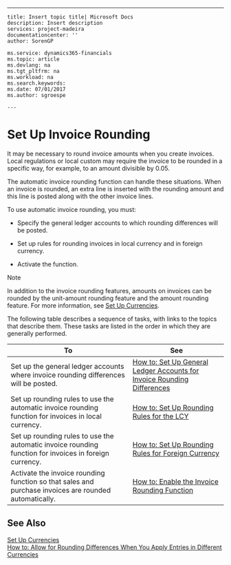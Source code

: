 ---
    title: Insert topic title| Microsoft Docs
    description: Insert description
    services: project-madeira
    documentationcenter: ''
    author: SorenGP

    ms.service: dynamics365-financials
    ms.topic: article
    ms.devlang: na
    ms.tgt_pltfrm: na
    ms.workload: na
    ms.search.keywords:
    ms.date: 07/01/2017
    ms.author: sgroespe

    ---
# Set Up Invoice Rounding
It may be necessary to round invoice amounts when you create invoices. Local regulations or local custom may require the invoice to be rounded in a specific way, for example, to an amount divisible by 0.05.  
  
 The automatic invoice rounding function can handle these situations. When an invoice is rounded, an extra line is inserted with the rounding amount and this line is posted along with the other invoice lines.  
  
 To use automatic invoice rounding, you must:  
  
-   Specify the general ledger accounts to which rounding differences will be posted.  
  
-   Set up rules for rounding invoices in local currency and in foreign currency.  
  
-   Activate the function.  
  
> [!NOTE]  
>  In addition to the invoice rounding features, amounts on invoices can be rounded by the unit-amount rounding feature and the amount rounding feature. For more information, see [Set Up Currencies](../Finance/set-up-currencies.md).  
  
 The following table describes a sequence of tasks, with links to the topics that describe them. These tasks are listed in the order in which they are generally performed.  
  
|**To**|**See**|  
|------------|-------------|  
|Set up the general ledger accounts where invoice rounding differences will be posted.|[How to: Set Up General Ledger Accounts for Invoice Rounding Differences](../Finance/how-to-set-up-general-ledger-accounts-for-invoice-rounding-differences.md)|  
|Set up rounding rules to use the automatic invoice rounding function for invoices in local currency.|[How to: Set Up Rounding Rules for the LCY](../Finance/how-to-set-up-rounding-rules-for-the-lcy.md)|  
|Set up rounding rules to use the automatic invoice rounding function for invoices in foreign currency.|[How to: Set Up Rounding Rules for Foreign Currency](../Finance/how-to-set-up-rounding-rules-for-foreign-currency.md)|  
|Activate the invoice rounding function so that sales and purchase invoices are rounded automatically.|[How to: Enable the Invoice Rounding Function](../Finance/how-to-enable-the-invoice-rounding-function.md)|  
  
## See Also  
 [Set Up Currencies](../Finance/set-up-currencies.md)   
 [How to: Allow for Rounding Differences When You Apply Entries in Different Currencies](../Finance/how-to-allow-for-rounding-differences-when-you-apply-entries-in-different-currencies.md)